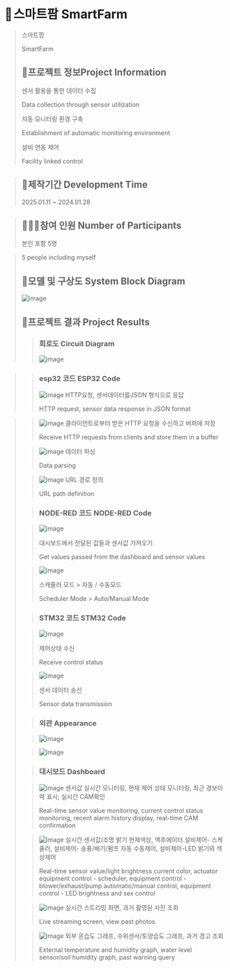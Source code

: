 # 🌳 스마트팜 SmartFarm
>
> 스마트팜
>
>SmartFarm
>
>## 📄프로젝트 정보Project Information
>
> 센서 활용을 통한 데이터 수집
>
>Data collection through sensor utilization
>
>자동 모니터링 환경 구축
>
>Establishment of automatic monitoring environment
>
>설비 연동 제어
>
>Facility linked control


>## 📅제작기간 Development Time
>
>2025.01.11 ~ 2024.01.28


> ## 🧑‍🤝‍🧑참여 인원 Number of Participants
>
> 본인 포함 5명

> 5 people including myself
> 
> ## 🔀모델 및 구상도 System Block Diagram
>
>![image](https://github.com/user-attachments/assets/a3842d82-fdb1-42b0-b1a7-6f4f51a27fe5)
>
> ## 🔌프로젝트 결과 Project Results
>
>> ### 회로도 Circuit Diagram
>> ![image](https://github.com/user-attachments/assets/f61e9395-f7da-498d-a80a-2ad314a9b066)

>> ### esp32 코드 ESP32 Code
>>![image](https://github.com/user-attachments/assets/50c0e20a-53f7-4cdf-9e59-5259f4c47fa0)
>>HTTP요청, 센서데이터를JSON 형식으로 응답
>>
>> HTTP request, sensor data response in JSON format

>>![image](https://github.com/user-attachments/assets/ef6c3953-fc1c-4b18-b64e-f71932cfa108)
>>클라이언트로부터 받은 HTTP 요청을 수신하고 버퍼에 저장
>>
>>Receive HTTP requests from clients and store them in a buffer
>
>>![image](https://github.com/user-attachments/assets/4beb9946-8941-47e2-8665-127b7bbcd3b7)
>>데이터 파싱
>>
>>Data parsing
>
>>![image](https://github.com/user-attachments/assets/9036dccf-5a32-4992-b0c3-f3c1d6a8e056)
>>URL 경로 정의
>>
>>URL path definition
>
>> ### NODE-RED 코드 NODE-RED Code
>
>>![image](https://github.com/user-attachments/assets/3a38e244-de14-45e2-a4bf-2fd393e7bfdf)
>>
>>대시보드에서 전달된 값들과 센서값 가져오기
>>
>>Get values ​​passed from the dashboard and sensor values
>
>>![image](https://github.com/user-attachments/assets/c8a53e8e-8c8a-4864-bd75-0e97da61688b)
>>
>>스캐줄러 모드 > 자동 / 수동모드
>>
>>Scheduler Mode > Auto/Manual Mode
>
>> ### STM32 코드 STM32 Code
>
>>![image](https://github.com/user-attachments/assets/31cc9d6d-5c11-4f00-b091-cdf3fd25ec20)
>>
>>제어상태 수신
>>
>>Receive control status
>
>>![image](https://github.com/user-attachments/assets/438ae484-f0d6-4aeb-b8e1-72b10d918c71)
>>
>>센서 데이터 송신
>>
>>Sensor data transmission
>
>> ### 외관 Appearance
>
>>![image](https://github.com/user-attachments/assets/ec24def2-4282-4343-82eb-c44fdf4058fc)
>
>>![image](https://github.com/user-attachments/assets/c180f2bd-74cb-4fa1-b10e-8356cb01a091)
>
>> ### 대시보드 Dashboard
>
>>![image](https://github.com/user-attachments/assets/48dd646a-449f-4e8d-97ab-58adada52ddd)
>>센서값 실시간 모니터링, 현재 제어 상태 모니터링, 최근 경보이력 표시, 실시간 CAM확인
>>
>>Real-time sensor value monitoring, current control status monitoring, recent alarm history display, real-time CAM confirmation
>
>>![image](https://github.com/user-attachments/assets/9fdce9af-5f9e-4bc3-9fb5-300b651510f8)
>>실시간 센서값/조명 밝기 현재색상, 액추에이터 설비제어- 스케줄러, 설비제어- 송풍/배기/펌프 자동 수동제어, 설비제어-LED 밝기와 섹상제어
>>
>>Real-time sensor value/light brightness current color, actuator equipment control - scheduler, equipment control - blower/exhaust/pump automatic/manual control, equipment control - LED brightness and sex control
>
>>![image](https://github.com/user-attachments/assets/2ee0f6b5-44d2-49ab-b684-ca511f9cef5e)
>>실시간 스트리밍 화면, 과거 촬영된 사진 조회
>>
>>Live streaming screen, view past photos
>
>>![image](https://github.com/user-attachments/assets/7dbd1c10-ff0c-4df1-bc63-6e6da82f916f)
>>외부 온습도 그래프, 수위센서/토양습도 그래프, 과거 경고 조회
>>
>>External temperature and humidity graph, water level sensor/soil humidity graph, past warning query




